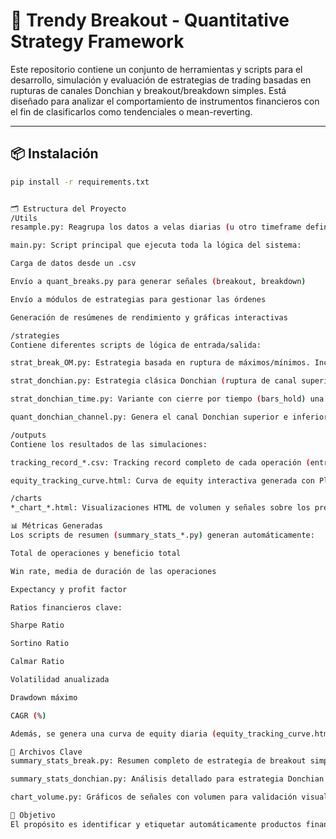 # 🧠 Trendy Breakout - Quantitative Strategy Framework

Este repositorio contiene un conjunto de herramientas y scripts para el desarrollo, simulación y evaluación de estrategias de trading basadas en rupturas de canales Donchian y breakout/breakdown simples. Está diseñado para analizar el comportamiento de instrumentos financieros con el fin de clasificarlos como tendenciales o mean-reverting.

---

## 📦 Instalación

```bash
pip install -r requirements.txt


🗂️ Estructura del Proyecto
/Utils
resample.py: Reagrupa los datos a velas diarias (u otro timeframe definido).

main.py: Script principal que ejecuta toda la lógica del sistema:

Carga de datos desde un .csv

Envío a quant_breaks.py para generar señales (breakout, breakdown)

Envío a módulos de estrategias para gestionar las órdenes

Generación de resúmenes de rendimiento y gráficas interactivas

/strategies
Contiene diferentes scripts de lógica de entrada/salida:

strat_break_OM.py: Estrategia basada en ruptura de máximos/mínimos. Incluye gestión de apertura, cierre y stop.

strat_donchian.py: Estrategia clásica Donchian (ruptura de canal superior/inferior).

strat_donchian_time.py: Variante con cierre por tiempo (bars_hold) una vez la operación entra en zona favorable, con stop fijo.

quant_donchian_channel.py: Genera el canal Donchian superior e inferior y las señales correspondientes.

/outputs
Contiene los resultados de las simulaciones:

tracking_record_*.csv: Tracking record completo de cada operación (entrada, salida, duración, beneficio).

equity_tracking_curve.html: Curva de equity interactiva generada con Plotly.

/charts
*_chart_*.html: Visualizaciones HTML de volumen y señales sobre los precios, generadas automáticamente para facilitar análisis visual.

📊 Métricas Generadas
Los scripts de resumen (summary_stats_*.py) generan automáticamente:

Total de operaciones y beneficio total

Win rate, media de duración de las operaciones

Expectancy y profit factor

Ratios financieros clave:

Sharpe Ratio

Sortino Ratio

Calmar Ratio

Volatilidad anualizada

Drawdown máximo

CAGR (%)

Además, se genera una curva de equity diaria (equity_tracking_curve.html) que distingue periodos de beneficio (verde) y pérdida (rojo).

📁 Archivos Clave
summary_stats_break.py: Resumen completo de estrategia de breakout simple.

summary_stats_donchian.py: Análisis detallado para estrategia Donchian.

chart_volume.py: Gráficos de señales con volumen para validación visual.

🚀 Objetivo
El propósito es identificar y etiquetar automáticamente productos financieros como tendenciales o mean-reverting según su comportamiento tras una ruptura, con herramientas cuantitativas robustas y visualizaciones automatizadas.